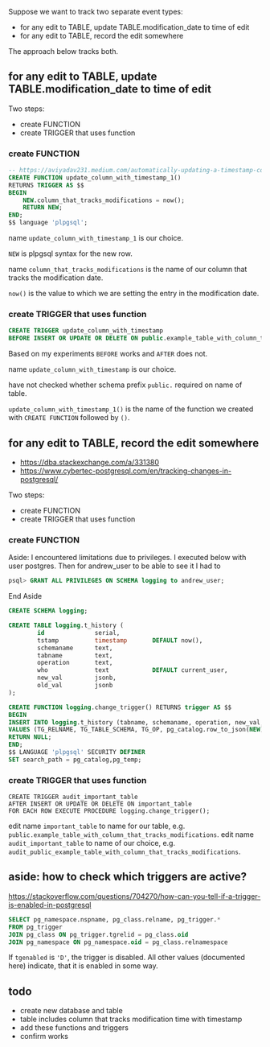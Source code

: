 Suppose we want to track two separate event types:
 - for any edit to TABLE, update TABLE.modification_date to time of edit
 - for any edit to TABLE, record the edit somewhere

The approach below tracks both.

## for any edit to TABLE, update TABLE.modification_date to time of edit

Two steps:
 - create FUNCTION
 - create TRIGGER that uses function

### create FUNCTION

```SQL
-- https://aviyadav231.medium.com/automatically-updating-a-timestamp-column-in-postgresql-using-triggers-98766e3b47a0
CREATE FUNCTION update_column_with_timestamp_1()
RETURNS TRIGGER AS $$
BEGIN
    NEW.column_that_tracks_modifications = now();
    RETURN NEW;
END;
$$ language 'plpgsql';
```

name `update_column_with_timestamp_1` is our choice.

`NEW` is plpgsql syntax for the new row.

name `column_that_tracks_modifications` is the name of our column that tracks the modification date.

`now()` is the value to which we are setting the entry in the modification date.

### create TRIGGER that uses function

```SQL
CREATE TRIGGER update_column_with_timestamp
BEFORE INSERT OR UPDATE OR DELETE ON public.example_table_with_column_that_tracks_modifications                                       FOR EACH ROW EXECUTE PROCEDURE update_column_with_timestamp_1();
```
Based on my experiments `BEFORE` works and `AFTER` does not.

name `update_column_with_timestamp` is our choice.

have not checked whether schema prefix `public.` required on name of table.

`update_column_with_timestamp_1()` is the name of the function we created with `CREATE FUNCTION` followed by `()`.

## for any edit to TABLE, record the edit somewhere

* https://dba.stackexchange.com/a/331380
* https://www.cybertec-postgresql.com/en/tracking-changes-in-postgresql/

Two steps:
 - create FUNCTION
 - create TRIGGER that uses function

### create FUNCTION

Aside: I encountered limitations due to privileges. I executed below with user postgres. Then for andrew_user to be able to see it I had to
```SQL
psql> GRANT ALL PRIVILEGES ON SCHEMA logging to andrew_user;
```
End Aside

```SQL
CREATE SCHEMA logging;

CREATE TABLE logging.t_history (
        id              serial,
        tstamp          timestamp       DEFAULT now(),
        schemaname      text,
        tabname         text,
        operation       text,
        who             text            DEFAULT current_user,
        new_val         jsonb,
        old_val         jsonb
);

CREATE FUNCTION logging.change_trigger() RETURNS trigger AS $$
BEGIN
INSERT INTO logging.t_history (tabname, schemaname, operation, new_val, old_val)
VALUES (TG_RELNAME, TG_TABLE_SCHEMA, TG_OP, pg_catalog.row_to_json(NEW), pg_catalog.row_to_json(OLD));
RETURN NULL;
END;
$$ LANGUAGE 'plpgsql' SECURITY DEFINER
SET search_path = pg_catalog,pg_temp;
```

### create TRIGGER that uses function

```
CREATE TRIGGER audit_important_table
AFTER INSERT OR UPDATE OR DELETE ON important_table
FOR EACH ROW EXECUTE PROCEDURE logging.change_trigger();
```

edit name `important_table` to name for our table, e.g. `public.example_table_with_column_that_tracks_modifications`.
edit name `audit_important_table` to name of our choice, e.g. `audit_public_example_table_with_column_that_tracks_modifications`.


## aside: how to check which triggers are active?

https://stackoverflow.com/questions/704270/how-can-you-tell-if-a-trigger-is-enabled-in-postgresql

```SQL
SELECT pg_namespace.nspname, pg_class.relname, pg_trigger.*
FROM pg_trigger
JOIN pg_class ON pg_trigger.tgrelid = pg_class.oid
JOIN pg_namespace ON pg_namespace.oid = pg_class.relnamespace
```

If `tgenabled` is `'D'`, the trigger is disabled. All other values (documented here) indicate, that it is enabled in some way.

## todo
 - create new database and table
 - table includes column that tracks modification time with timestamp
 - add these functions and triggers
 - confirm works
